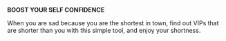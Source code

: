 **BOOST YOUR SELF CONFIDENCE**

When you are sad because you are the shortest in town, find out VIPs that are shorter than you with this simple tool, and enjoy your shortness.
